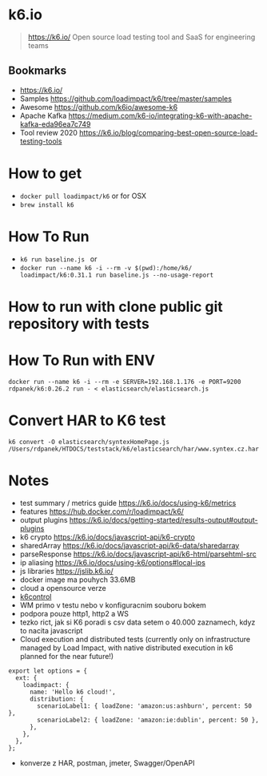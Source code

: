 # k6.io
> https://k6.io/ Open source load testing tool and SaaS for engineering teams

## Bookmarks
- https://k6.io/
- Samples https://github.com/loadimpact/k6/tree/master/samples
- Awesome https://github.com/k6io/awesome-k6
- Apache Kafka https://medium.com/k6-io/integrating-k6-with-apache-kafka-eda96ea7c749
- Tool review 2020 https://k6.io/blog/comparing-best-open-source-load-testing-tools


# How to get
- `docker pull loadimpact/k6` or for OSX
- `brew install k6`

# How To Run
- `k6 run baseline.js ` or
- `docker run --name k6 -i --rm -v $(pwd):/home/k6/ loadimpact/k6:0.31.1 run baseline.js --no-usage-report`

# How to run with clone public git repository with tests

# How To Run with ENV
`docker run --name k6 -i --rm -e SERVER=192.168.1.176 -e PORT=9200 rdpanek/k6:0.26.2 run - < elasticsearch/elasticsearch.js`

# Convert HAR to K6 test
`k6 convert -O elasticsearch/syntexHomePage.js /Users/rdpanek/HTDOCS/teststack/k6/elasticsearch/har/www.syntex.cz.har`

# Notes


- test summary / metrics guide https://k6.io/docs/using-k6/metrics
- features https://hub.docker.com/r/loadimpact/k6/
- output plugins https://k6.io/docs/getting-started/results-output#output-plugins
- k6 crypto https://k6.io/docs/javascript-api/k6-crypto
- sharedArray https://k6.io/docs/javascript-api/k6-data/sharedarray
- parseResponse https://k6.io/docs/javascript-api/k6-html/parsehtml-src
- ip aliasing https://k6.io/docs/using-k6/options#local-ips
- js libraries https://jslib.k6.io/
- docker image ma pouhych 33.6MB
- cloud a opensource verze
- [k6control](https://k6.io/blog/building-a-ui-for-the-k6-load-testing-tool)
- WM primo v testu nebo v konfiguracnim souboru bokem
- podpora pouze http1, http2 a WS
- tezko rict, jak si K6 poradi s csv data setem o 40.000 zaznamech, kdyz to nacita javascript
- Cloud execution and distributed tests (currently only on infrastructure managed by Load Impact, with native distributed execution in k6 planned for the near future!)
```
export let options = {
  ext: {
    loadimpact: {
      name: 'Hello k6 cloud!',
      distribution: {
        scenarioLabel1: { loadZone: 'amazon:us:ashburn', percent: 50 },
        scenarioLabel2: { loadZone: 'amazon:ie:dublin', percent: 50 },
      },
    },
  },
};
```
- konverze z HAR, postman, jmeter, Swagger/OpenAPI
